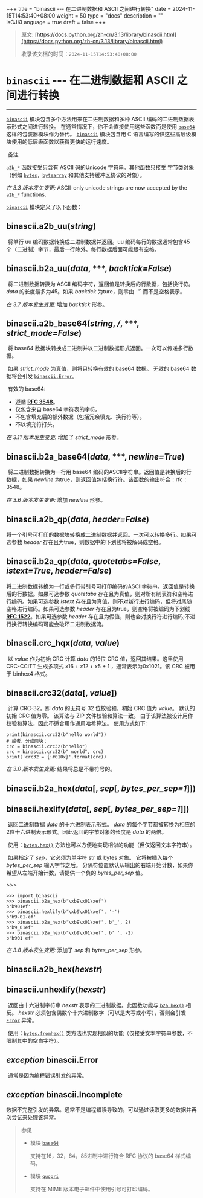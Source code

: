+++
title = "binascii --- 在二进制数据和 ASCII 之间进行转换"
date = 2024-11-15T14:53:40+08:00
weight = 50
type = "docs"
description = ""
isCJKLanguage = true
draft = false
+++

> 原文: [https://docs.python.org/zh-cn/3.13/library/binascii.html](https://docs.python.org/zh-cn/3.13/library/binascii.html)
>
> 收录该文档的时间：`2024-11-15T14:53:40+08:00`

# `binascii` --- 在二进制数据和 ASCII 之间进行转换

------

[`binascii`](https://docs.python.org/zh-cn/3.13/library/binascii.html#module-binascii) 模块包含多个方法用来在二进制数据和多种 ASCII 编码的二进制数据表示形式之间进行转换。 在通常情况下，你不会直接使用这些函数而是使用 [`base64`](https://docs.python.org/zh-cn/3.13/library/base64.html#module-base64) 这样的包装器模块作为替代。 [`binascii`](https://docs.python.org/zh-cn/3.13/library/binascii.html#module-binascii) 模块包含用 C 语言编写的供这些高层级模块使用的低层级函数以获得更快的运行速度。

​	备注

 

`a2b_*` 函数接受只含有 ASCII 码的Unicode 字符串。其他函数只接受 [字节类对象](https://docs.python.org/zh-cn/3.13/glossary.html#term-bytes-like-object) （例如 [`bytes`](https://docs.python.org/zh-cn/3.13/library/stdtypes.html#bytes)，[`bytearray`](https://docs.python.org/zh-cn/3.13/library/stdtypes.html#bytearray) 和其他支持缓冲区协议的对象）。

*在 3.3 版本发生变更:* ASCII-only unicode strings are now accepted by the `a2b_*` functions.

[`binascii`](https://docs.python.org/zh-cn/3.13/library/binascii.html#module-binascii) 模块定义了以下函数：

## binascii.**a2b_uu**(*string*)

​	将单行 uu 编码数据转换成二进制数据并返回。uu 编码每行的数据通常包含45 个（二进制）字节，最后一行除外。每行数据后面可能跟有空格。

## binascii.**b2a_uu**(*data*, ***, *backtick=False*)

​	将二进制数据转换为 ASCII 编码字符，返回值是转换后的行数据，包括换行符。 *data* 的长度最多为45。如果 *backtick* 为ture，则零由 `'`'` 而不是空格表示。

*在 3.7 版本发生变更:* 增加 *backtick* 形参。

## binascii.**a2b_base64**(*string*, */*, ***, *strict_mode=False*)

​	将 base64 数据块转换成二进制并以二进制数据形式返回。一次可以传递多行数据。

​	如果 *strict_mode* 为真值，则将只转换有效的 base64 数据。 无效的 base64 数据将会引发 [`binascii.Error`](https://docs.python.org/zh-cn/3.13/library/binascii.html#binascii.Error)。

​	有效的 base64:

- 遵循 [**RFC 3548**](https://datatracker.ietf.org/doc/html/rfc3548.html)。
- 仅包含来自 base64 字符表的字符。
- 不包含填充后的额外数据（包括冗余填充、换行符等）。
- 不以填充符打头。

*在 3.11 版本发生变更:* 增加了 *strict_mode* 形参。

## binascii.**b2a_base64**(*data*, ***, *newline=True*)

​	将二进制数据转换为一行用 base64 编码的ASCII字符串。返回值是转换后的行数据，如果 *newline* 为true，则返回值包括换行符。该函数的输出符合：rfc：3548。

*在 3.6 版本发生变更:* 增加 *newline* 形参。

## binascii.**a2b_qp**(*data*, *header=False*)

​	将一个引号可打印的数据块转换成二进制数据并返回。一次可以转换多行。如果可选参数 *header* 存在且为true，则数据中的下划线将被解码成空格。

## binascii.**b2a_qp**(*data*, *quotetabs=False*, *istext=True*, *header=False*)

​	将二进制数据转换为一行或多行带引号可打印编码的ASCII字符串。返回值是转换后的行数据。如果可选参数 *quotetabs* 存在且为真值，则对所有制表符和空格进行编码。如果可选参数 *istext* 存在且为真值，则不对新行进行编码，但将对尾随空格进行编码。如果可选参数 *header* 存在且为true，则空格将被编码为下划线 [**RFC 1522**](https://datatracker.ietf.org/doc/html/rfc1522.html)。如果可选参数 *header* 存在且为假值，则也会对换行符进行编码;不进行换行转换编码可能会破坏二进制数据流。

## binascii.**crc_hqx**(*data*, *value*)

​	以 *value* 作为初始 CRC 计算 *data* 的16位 CRC 值，返回其结果。这里使用 CRC-CCITT 生成多项式 *x*16 + *x*12 + *x*5 + 1 ，通常表示为0x1021。该 CRC 被用于 binhex4 格式。

## binascii.**crc32**(*data*[, *value*])

​	计算 CRC-32，即 *data* 的无符号 32 位校验和，初始 CRC 值为 *value*。 默认的初始 CRC 值为零。 该算法与 ZIP 文件校验和算法一致。 由于该算法被设计用作校验和算法，因此不适合用作通用哈希算法。 使用方式如下:

```
print(binascii.crc32(b"hello world"))
# 或者，分成两块：
crc = binascii.crc32(b"hello")
crc = binascii.crc32(b" world", crc)
print('crc32 = {:#010x}'.format(crc))
```

*在 3.0 版本发生变更:* 结果将总是不带符号的。

## binascii.**b2a_hex**(*data*[, *sep*[, *bytes_per_sep=1*]])

## binascii.**hexlify**(*data*[, *sep*[, *bytes_per_sep=1*]])

​	返回二进制数据 *data* 的十六进制表示形式。 *data* 的每个字节都被转换为相应的2位十六进制表示形式。因此返回的字节对象的长度是 *data* 的两倍。

​	使用：[`bytes.hex()`](https://docs.python.org/zh-cn/3.13/library/stdtypes.html#bytes.hex) 方法也可以方便地实现相似的功能（但仅返回文本字符串）。

​	如果指定了 *sep*，它必须为单字符 str 或 bytes 对象。 它将被插入每个 *bytes_per_sep* 输入字节之后。 分隔符位置默认从输出的右端开始计数，如果你希望从左端开始计数，请提供一个负的 *bytes_per_sep* 值。

\>>>

```
>>> import binascii
>>> binascii.b2a_hex(b'\xb9\x01\xef')
b'b901ef'
>>> binascii.hexlify(b'\xb9\x01\xef', '-')
b'b9-01-ef'
>>> binascii.b2a_hex(b'\xb9\x01\xef', b'_', 2)
b'b9_01ef'
>>> binascii.b2a_hex(b'\xb9\x01\xef', b' ', -2)
b'b901 ef'
```

*在 3.8 版本发生变更:* 添加了 *sep* 和 *bytes_per_sep* 形参。

## binascii.**a2b_hex**(*hexstr*)

## binascii.**unhexlify**(*hexstr*)

​	返回由十六进制字符串 *hexstr* 表示的二进制数据。此函数功能与 [`b2a_hex()`](https://docs.python.org/zh-cn/3.13/library/binascii.html#binascii.b2a_hex) 相反。 *hexstr* 必须包含偶数个十六进制数字（可以是大写或小写），否则会引发 [`Error`](https://docs.python.org/zh-cn/3.13/library/binascii.html#binascii.Error) 异常。

​	使用：[`bytes.fromhex()`](https://docs.python.org/zh-cn/3.13/library/stdtypes.html#bytes.fromhex) 类方法也实现相似的功能（仅接受文本字符串参数，不限制其中的空白字符）。

## *exception* binascii.**Error**

​	通常是因为编程错误引发的异常。

## *exception* binascii.**Incomplete**

​	数据不完整引发的异常。通常不是编程错误导致的，可以通过读取更多的数据并再次尝试来处理该异常。

> 参见
>
> 
>
> - 模块 [`base64`](https://docs.python.org/zh-cn/3.13/library/base64.html#module-base64)
>
>   支持在16，32，64，85进制中进行符合 RFC 协议的 base64 样式编码。
>
> - 模块 [`quopri`](https://docs.python.org/zh-cn/3.13/library/quopri.html#module-quopri)
>
>   支持在 MIME 版本电子邮件中使用引号可打印编码。
